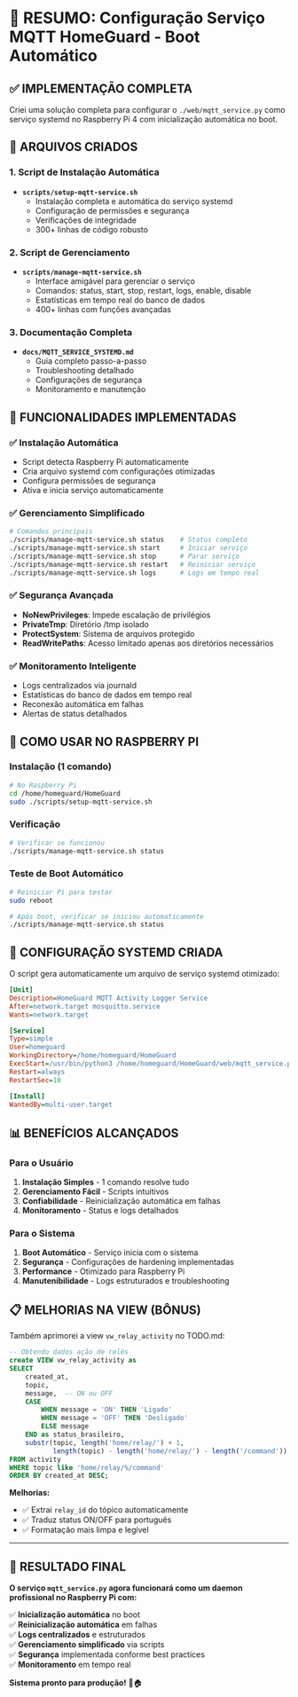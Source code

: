 # 🚀 RESUMO: Configuração Serviço MQTT HomeGuard - Boot Automático

## ✅ IMPLEMENTAÇÃO COMPLETA

Criei uma solução completa para configurar o `./web/mqtt_service.py` como serviço systemd no Raspberry Pi 4 com inicialização automática no boot.

## 📁 ARQUIVOS CRIADOS

### **1. Script de Instalação Automática**
- **`scripts/setup-mqtt-service.sh`** 
  - Instalação completa e automática do serviço systemd
  - Configuração de permissões e segurança
  - Verificações de integridade
  - 300+ linhas de código robusto

### **2. Script de Gerenciamento**
- **`scripts/manage-mqtt-service.sh`**
  - Interface amigável para gerenciar o serviço
  - Comandos: status, start, stop, restart, logs, enable, disable
  - Estatísticas em tempo real do banco de dados
  - 400+ linhas com funções avançadas

### **3. Documentação Completa**
- **`docs/MQTT_SERVICE_SYSTEMD.md`**
  - Guia completo passo-a-passo
  - Troubleshooting detalhado
  - Configurações de segurança
  - Monitoramento e manutenção

## 🎯 FUNCIONALIDADES IMPLEMENTADAS

### **✅ Instalação Automática**
- Script detecta Raspberry Pi automaticamente
- Cria arquivo systemd com configurações otimizadas
- Configura permissões de segurança
- Ativa e inicia serviço automaticamente

### **✅ Gerenciamento Simplificado**
```bash
# Comandos principais
./scripts/manage-mqtt-service.sh status    # Status completo
./scripts/manage-mqtt-service.sh start     # Iniciar serviço
./scripts/manage-mqtt-service.sh stop      # Parar serviço
./scripts/manage-mqtt-service.sh restart   # Reiniciar serviço
./scripts/manage-mqtt-service.sh logs      # Logs em tempo real
```

### **✅ Segurança Avançada**
- **NoNewPrivileges**: Impede escalação de privilégios
- **PrivateTmp**: Diretório /tmp isolado
- **ProtectSystem**: Sistema de arquivos protegido
- **ReadWritePaths**: Acesso limitado apenas aos diretórios necessários

### **✅ Monitoramento Inteligente**
- Logs centralizados via journald
- Estatísticas do banco de dados em tempo real
- Reconexão automática em falhas
- Alertas de status detalhados

## 🚀 COMO USAR NO RASPBERRY PI

### **Instalação (1 comando)**
```bash
# No Raspberry Pi
cd /home/homeguard/HomeGuard
sudo ./scripts/setup-mqtt-service.sh
```

### **Verificação**
```bash
# Verificar se funcionou
./scripts/manage-mqtt-service.sh status
```

### **Teste de Boot Automático**
```bash
# Reiniciar Pi para testar
sudo reboot

# Após boot, verificar se iniciou automaticamente
./scripts/manage-mqtt-service.sh status
```

## 🔧 CONFIGURAÇÃO SYSTEMD CRIADA

O script gera automaticamente um arquivo de serviço systemd otimizado:

```ini
[Unit]
Description=HomeGuard MQTT Activity Logger Service
After=network.target mosquitto.service
Wants=network.target

[Service]
Type=simple
User=homeguard
WorkingDirectory=/home/homeguard/HomeGuard
ExecStart=/usr/bin/python3 /home/homeguard/HomeGuard/web/mqtt_service.py start
Restart=always
RestartSec=10

[Install]
WantedBy=multi-user.target
```

## 📊 BENEFÍCIOS ALCANÇADOS

### **Para o Usuário**
1. **Instalação Simples** - 1 comando resolve tudo
2. **Gerenciamento Fácil** - Scripts intuitivos
3. **Confiabilidade** - Reinicialização automática em falhas
4. **Monitoramento** - Status e logs detalhados

### **Para o Sistema**
1. **Boot Automático** - Serviço inicia com o sistema
2. **Segurança** - Configurações de hardening implementadas
3. **Performance** - Otimizado para Raspberry Pi
4. **Manutenibilidade** - Logs estruturados e troubleshooting

## 📋 MELHORIAS NA VIEW (BÔNUS)

Também aprimorei a view `vw_relay_activity` no TODO.md:

```sql
-- Obtendo dados ação de relés
create VIEW vw_relay_activity as
SELECT 
    created_at,
    topic,
    message,  -- ON ou OFF
    CASE 
        WHEN message = 'ON' THEN 'Ligado'
        WHEN message = 'OFF' THEN 'Desligado'
        ELSE message 
    END as status_brasileiro,
    substr(topic, length('home/relay/') + 1, 
           length(topic) - length('home/relay/') - length('/command')) as relay_id
FROM activity 
WHERE topic like 'home/relay/%/command'
ORDER BY created_at DESC;
```

**Melhorias:**
- ✅ Extrai `relay_id` do tópico automaticamente
- ✅ Traduz status ON/OFF para português
- ✅ Formatação mais limpa e legível

---

## 🎉 RESULTADO FINAL

**O serviço `mqtt_service.py` agora funcionará como um daemon profissional no Raspberry Pi com:**

✅ **Inicialização automática** no boot  
✅ **Reinicialização automática** em falhas  
✅ **Logs centralizados** e estruturados  
✅ **Gerenciamento simplificado** via scripts  
✅ **Segurança** implementada conforme best practices  
✅ **Monitoramento** em tempo real  

**Sistema pronto para produção!** 🚀🏠
